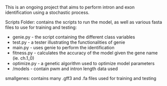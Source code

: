 This is an ongoing project that aims to perform intron and exon identification using a stochastic process.

Scripts Folder: contains the scripts to run the model, as well as various fasta files to use for training and testing:

  - genie.py - the script containing the different class variables
  - test.py - a tester illustrating the functionalities of genie
  - main.py - uses genie to perform the identification
  - fitness.py - calculates the accuracy of the model given the gene name (ie. ch.1_0)
  - optimize.py - a genetic algorithm used to optimize model parameters
  - /models - contain pwm and intron length data used

smallgenes: contains many .gff3 and .fa files used for training and testing
